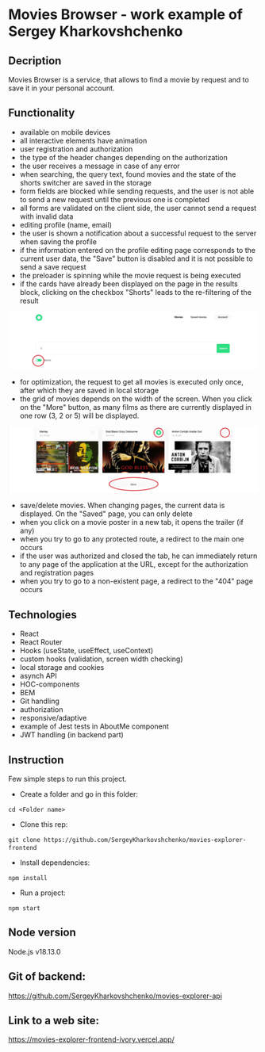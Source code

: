 # Movies Browser - work example of Sergey Kharkovshchenko

## Decription

Movies Browser is a service, that allows to find a movie by request and to save it in your personal account.

## Functionality

- available on mobile devices 
- all interactive elements have animation 
- user registration and authorization 
- the type of the header changes depending on the authorization 
- the user receives a message in case of any error 
- when searching, the query text, found movies and the state of the shorts switcher are saved in the storage 
- form fields are blocked while sending requests, and the user is not able to send a new request until the previous one is completed 
- all forms are validated on the client side, the user cannot send a request with invalid data 
- editing profile (name, email) 
- the user is shown a notification about a successful request to the server when saving the profile 
- if the information entered on the profile editing page corresponds to the current user data, the "Save" button is disabled and it is not possible to send a save request 
- the preloader is spinning while the movie request is being executed 
- if the cards have already been displayed on the page in the results block, clicking on the checkbox "Shorts" leads to the re-filtering of the result

<img src="./src/images/filter.jpg" /></img>
- for optimization, the request to get all movies is executed only once, after which they are saved in local storage 
- the grid of movies depends on the width of the screen. When you click on the "More" button, as many films as there are currently displayed in one row (3, 2 or 5) will be displayed. 

<img src="./src/images/save.jpg"></img>
- save/delete movies. When changing pages, the current data is displayed. On the "Saved" page, you can only delete 
- when you click on a movie poster in a new tab, it opens the trailer (if any) 
- when you try to go to any protected route, a redirect to the main one occurs 
- if the user was authorized and closed the tab, he can immediately return to any page of the application at the URL, except for the authorization and registration pages 
- when you try to go to a non-existent page, a redirect to the "404" page occurs 

## Technologies

- React
- React Router
- Hooks (useState, useEffect, useContext)
- custom hooks (validation, screen width checking)
- local storage and cookies
- asynch API
- HOC-components
- BEM
- Git handling
- authorization
- responsive/adaptive
- example of Jest tests in AboutMe component
- JWT handling (in backend part)

## Instruction

Few simple steps to run this project.

- Create a folder and go in this folder:

```
cd <Folder name>
```

- Clone this rep:

```
git clone https://github.com/SergeyKharkovshchenko/movies-explorer-frontend
```

- Install dependencies:

```
npm install
```

- Run a project:

```
npm start
```

## Node version

Node.js v18.13.0

## Git of backend:
https://github.com/SergeyKharkovshchenko/movies-explorer-api


## Link to a web site:
https://movies-explorer-frontend-ivory.vercel.app/


